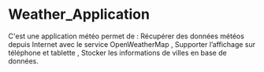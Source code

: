 # Weather_Application
C'est une application météo permet de : Récupérer des données météos depuis Internet avec le service OpenWeatherMap ,  Supporter l’affichage sur téléphone et tablette ,  Stocker les informations de villes en base de données.

